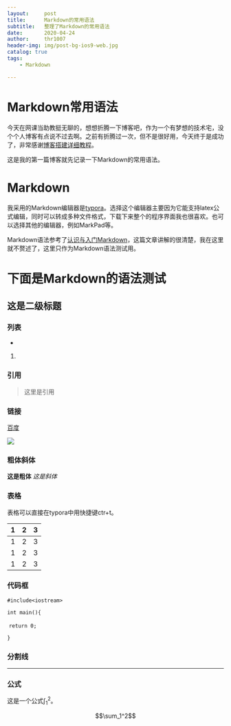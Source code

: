 ```yaml
---
layout:     post
title:      Markdown的常用语法
subtitle:   整理了Markdown的常用语法
date:       2020-04-24
author:     thr1007
header-img: img/post-bg-ios9-web.jpg
catalog: true
tags:
    - Markdown

---
```


# Markdown常用语法

今天在网课当助教挺无聊的，想想折腾一下博客吧，作为一个有梦想的技术宅，没个个人博客有点说不过去啊。之前有折腾过一次，但不是很好用，今天终于是成功了，非常感谢[博客搭建详细教程]([https://github.com/qiubaiying/qiubaiying.github.io/wiki/%E5%8D%9A%E5%AE%A2%E6%90%AD%E5%BB%BA%E8%AF%A6%E7%BB%86%E6%95%99%E7%A8%8B](https://github.com/qiubaiying/qiubaiying.github.io/wiki/博客搭建详细教程))。

这是我的第一篇博客就先记录一下Markdown的常用语法。

# Markdown

我采用的Markdown编辑器是[typora](http://typora.io)。选择这个编辑器主要因为它能支持latex公式编辑，同时可以转成多种文件格式，下载下来整个的程序界面我也很喜欢。也可以选择其他的编辑器，例如MarkPad等。

Markdown语法参考了[认识与入门Markdown](https://sspai.com/post/25137)，这篇文章讲解的很清楚，我在这里就不赘述了，这里只作为Markdown语法测试用。

# 下面是Markdown的语法测试

## 这是二级标题

### 列表

* 

1. 

### 引用

> 这里是引用

### 链接

[百度](http://baidu.com)

![](https://raw.githubusercontent.com/thr1007/thr1007.github.io/master/typora/gaitubao_com_15098682055946.jpg)

### 粗体斜体

**这是粗体** *这是斜体*

### 表格

表格可以直接在typora中用快捷键ctr+t。

| 1    | 2    | 3    |
| ---- | ---- | ---- |
| 1    | 2    | 3    |
| 1    | 2    | 3    |
| 1    | 2    | 3    |

 ### 代码框

`#include<iostream>`

`int main(){`

​	`return 0;`

`}`

### 分割线

***

### 公式

这是一个公式$\int_1^2$。

$$\sum_1^2$$













